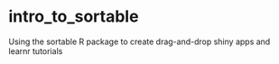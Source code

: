 # intro_to_sortable
Using the sortable R package to create drag-and-drop shiny apps and learnr tutorials
